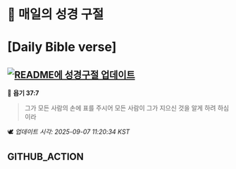 # 🙏 매일의 성경 구절
# [Daily Bible verse]
## [![README에 성경구절 업데이트](https://github.com/DONGSUKA/first_test/actions/workflows/update-readme-bible.yml/badge.svg)](https://github.com/DONGSUKA/first_test/actions/workflows/update-readme-bible.yml)
<!-- START_BIBLE_VERSE -->
📖 **욥기 37:7**
> 그가 모든 사람의 손에 표를 주시어 모든 사람이 그가 지으신 것을 알게 하려 하심이라

🕊️ _업데이트 시각: 2025-09-07 11:20:34 KST_
  <!-- END_BIBLE_VERSE -->
## GITHUB_ACTION
